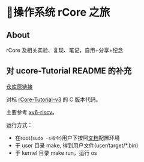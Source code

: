 # :cake:操作系统 rCore 之旅

## About

rCore 及相关实验、复现、笔记，自用+分享+纪念

## 对 ucore-Tutorial README 的补充

[仓库原链接](https://github.com/DeathWish5/ucore-Tutorial)

对标 [rCore-Tutorial-v3](https://github.com/rcore-os/rCore-Tutorial-v3/) 的 C 版本代码。

主要参考 [xv6-riscv](https://github.com/mit-pdos/xv6-riscv)。

运行方式：

* 在root(`sudo -s指令`)用户下按照[文档](https://github.com/deathWish5/ucore-Tutorial-Book/blob/HEAD/lab0/%E5%AE%9E%E9%AA%8C%E7%8E%AF%E5%A2%83%E9%85%8D%E7%BD%AE.md)配置环境
* 于 user 目录 make, 得到用户文件(user/target/*.bin)
* 于 kernel 目录 make run，运行 os
